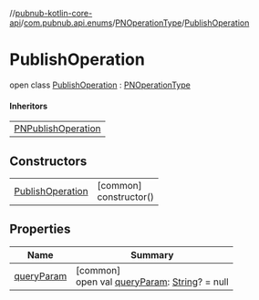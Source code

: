 //[pubnub-kotlin-core-api](../../../../index.md)/[com.pubnub.api.enums](../../index.md)/[PNOperationType](../index.md)/[PublishOperation](index.md)

# PublishOperation

open class [PublishOperation](index.md) : [PNOperationType](../index.md)

#### Inheritors

| |
|---|
| [PNPublishOperation](../-p-n-publish-operation/index.md) |

## Constructors

| | |
|---|---|
| [PublishOperation](-publish-operation.md) | [common]<br>constructor() |

## Properties

| Name | Summary |
|---|---|
| [queryParam](../query-param.md) | [common]<br>open val [queryParam](../query-param.md): [String](https://kotlinlang.org/api/latest/jvm/stdlib/kotlin/-string/index.html)? = null |

